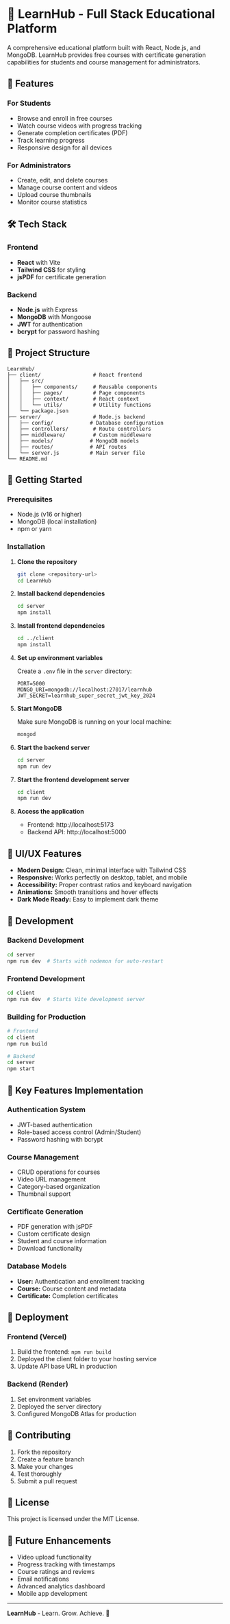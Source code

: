 # 🧠 LearnHub - Full Stack Educational Platform

A comprehensive educational platform built with React, Node.js, and MongoDB. LearnHub provides free courses with certificate generation capabilities for students and course management for administrators.

## 🚀 Features

### For Students
- Browse and enroll in free courses
- Watch course videos with progress tracking
- Generate completion certificates (PDF)
- Track learning progress
- Responsive design for all devices

### For Administrators
- Create, edit, and delete courses
- Manage course content and videos
- Upload course thumbnails
- Monitor course statistics

## 🛠️ Tech Stack

### Frontend
- **React** with Vite
- **Tailwind CSS** for styling
- **jsPDF** for certificate generation

### Backend
- **Node.js** with Express
- **MongoDB** with Mongoose
- **JWT** for authentication
- **bcrypt** for password hashing

## 📁 Project Structure

```
LearnHub/
├── client/                 # React frontend
│   ├── src/
│   │   ├── components/     # Reusable components
│   │   ├── pages/          # Page components
│   │   ├── context/        # React context
│   │   └── utils/          # Utility functions
│   └── package.json
├── server/                 # Node.js backend
│   ├── config/            # Database configuration
│   ├── controllers/        # Route controllers
│   ├── middleware/         # Custom middleware
│   ├── models/            # MongoDB models
│   ├── routes/            # API routes
│   └── server.js          # Main server file
└── README.md
```

## 🚀 Getting Started

### Prerequisites
- Node.js (v16 or higher)
- MongoDB (local installation)
- npm or yarn

### Installation

1. **Clone the repository**
   ```bash
   git clone <repository-url>
   cd LearnHub
   ```

2. **Install backend dependencies**
   ```bash
   cd server
   npm install
   ```

3. **Install frontend dependencies**
   ```bash
   cd ../client
   npm install
   ```

4. **Set up environment variables**
   
   Create a `.env` file in the `server` directory:
   ```env
   PORT=5000
   MONGO_URI=mongodb://localhost:27017/learnhub
   JWT_SECRET=learnhub_super_secret_jwt_key_2024
   ```

5. **Start MongoDB**
   
   Make sure MongoDB is running on your local machine:
   ```bash
   mongod
   ```

6. **Start the backend server**
   ```bash
   cd server
   npm run dev
   ```

7. **Start the frontend development server**
   ```bash
   cd client
   npm run dev
   ```

8. **Access the application**
   - Frontend: http://localhost:5173
   - Backend API: http://localhost:5000

## 🎨 UI/UX Features

- **Modern Design:** Clean, minimal interface with Tailwind CSS
- **Responsive:** Works perfectly on desktop, tablet, and mobile
- **Accessibility:** Proper contrast ratios and keyboard navigation
- **Animations:** Smooth transitions and hover effects
- **Dark Mode Ready:** Easy to implement dark theme

## 🔧 Development

### Backend Development
```bash
cd server
npm run dev  # Starts with nodemon for auto-restart
```

### Frontend Development
```bash
cd client
npm run dev  # Starts Vite development server
```

### Building for Production
```bash
# Frontend
cd client
npm run build

# Backend
cd server
npm start
```

## 📝 Key Features Implementation

### Authentication System
- JWT-based authentication
- Role-based access control (Admin/Student)
- Password hashing with bcrypt

### Course Management
- CRUD operations for courses
- Video URL management
- Category-based organization
- Thumbnail support

### Certificate Generation
- PDF generation with jsPDF
- Custom certificate design
- Student and course information
- Download functionality

### Database Models
- **User:** Authentication and enrollment tracking
- **Course:** Course content and metadata
- **Certificate:** Completion certificates

## 🚀 Deployment

### Frontend (Vercel)
1. Build the frontend: `npm run build`
2. Deployed the client folder to your hosting service
3. Update API base URL in production

### Backend (Render)
1. Set environment variables
2. Deployed the server directory
3. Configured MongoDB Atlas for production

## 🤝 Contributing

1. Fork the repository
2. Create a feature branch
3. Make your changes
4. Test thoroughly
5. Submit a pull request

## 📄 License

This project is licensed under the MIT License.

## 🎯 Future Enhancements

- Video upload functionality
- Progress tracking with timestamps
- Course ratings and reviews
- Email notifications
- Advanced analytics dashboard
- Mobile app development

---

**LearnHub** - Learn. Grow. Achieve. 🚀



